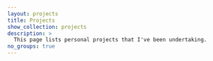 ```yaml
---
layout: projects
title: Projects
show_collection: projects
description: >
  This page lists personal projects that I've been undertaking.
no_groups: true
---
```

